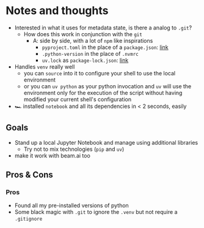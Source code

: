 # Notes and thoughts

- Interested in what it uses for metadata state, is there a analog to `.git`?
  - How does this work in conjunction with the `git`
    - A: side by side, with a lot of `npm` like inspirations
      - `pyproject.toml` in the place of a `package.json`: [link](https://github.com/frankhereford/discovery_day_aug_2025/blob/main/pyproject.toml)
      - `.python-version` in the place of `.nvmrc`
      - `uv.lock` as `package-lock.json`: [link](https://github.com/frankhereford/discovery_day_aug_2025/blob/main/pyproject.toml)
- Handles `venv` really well
  - you can `source` into it to configure your shell to use the local environment
  - or you can `uv python` as your python invocation and `uv` will use the environment only for the execution of the script without having modified your current shell's configuration
- 🏎️ installed `notebook` and all its dependencies in < 2 seconds, easily

## Goals

- Stand up a local Jupyter Notebook and manage using additional libraries
  - Try not to mix technologies (`pip` and `uv`)
- make it work with beam.ai too

## Pros & Cons

### Pros

- Found all my pre-installed versions of python
- Some black magic with `.git` to ignore the `.venv` but not require a `.gitignore`
